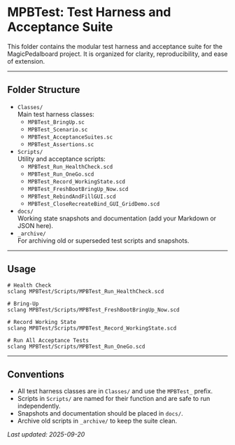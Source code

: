 # MPBTest: Test Harness and Acceptance Suite

This folder contains the modular test harness and acceptance suite for the MagicPedalboard project. It is organized for clarity, reproducibility, and ease of extension.

---

## Folder Structure

- `Classes/`  
  Main test harness classes:
    - `MPBTest_BringUp.sc`
    - `MPBTest_Scenario.sc`
    - `MPBTest_AcceptanceSuites.sc`
    - `MPBTest_Assertions.sc`
- `Scripts/`  
  Utility and acceptance scripts:
    - `MPBTest_Run_HealthCheck.scd`
    - `MPBTest_Run_OneGo.scd`
    - `MPBTest_Record_WorkingState.scd`
    - `MPBTest_FreshBootBringUp_Now.scd`
    - `MPBTest_RebindAndFillGUI.scd`
    - `MPBTest_CloseRecreateBind_GUI_GridDemo.scd`
- `docs/`  
  Working state snapshots and documentation (add your Markdown or JSON here).
- `_archive/`  
  For archiving old or superseded test scripts and snapshots.

---

## Usage

```shell
# Health Check
sclang MPBTest/Scripts/MPBTest_Run_HealthCheck.scd

# Bring-Up
sclang MPBTest/Scripts/MPBTest_FreshBootBringUp_Now.scd

# Record Working State
sclang MPBTest/Scripts/MPBTest_Record_WorkingState.scd

# Run All Acceptance Tests
sclang MPBTest/Scripts/MPBTest_Run_OneGo.scd
```

---

## Conventions

- All test harness classes are in `Classes/` and use the `MPBTest_` prefix.
- Scripts in `Scripts/` are named for their function and are safe to run independently.
- Snapshots and documentation should be placed in `docs/`.
- Archive old scripts in `_archive/` to keep the suite clean.

_Last updated: 2025-09-20_
